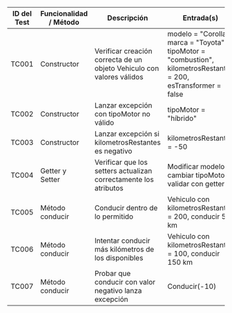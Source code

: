 <table>
    <thead>
    <tr>
        <th>ID del Test</th>
        <th>Funcionalidad / Método</th>
        <th>Descripción</th>
        <th>Entrada(s)</th>
        <th>Resultado Esperado</th>
        <th>Notas/Observaciones</th>
    </tr>
    </thead>
    <tbody>
    <tr>
        <td>TC001</td>
        <td>Constructor</td>
        <td>Verificar creación correcta de un objeto Vehiculo con valores válidos</td>
        <td>modelo = "Corolla", marca = "Toyota", tipoMotor = "combustion", kilometrosRestantes = 200, esTransformer = false</td>
        <td>Objeto creado sin errores; getters retornan los valores esperados</td>
        <td>Validar que esTransformer sea false</td>
    </tr>
    <tr>
        <td>TC002</td>
        <td>Constructor</td>
        <td>Lanzar excepción con tipoMotor no válido</td>
        <td>tipoMotor = "híbrido"</td>
        <td>Se lanza IllegalArgumentException</td>
        <td>-</td>
    </tr>
    <tr>
        <td>TC003</td>
        <td>Constructor</td>
        <td>Lanzar excepción si kilometrosRestantes es negativo</td>
        <td>kilometrosRestantes = -50</td>
        <td>Se lanza IllegalArgumentException</td>
        <td>-</td>
    </tr>
    <tr>
        <td>TC004</td>
        <td>Getter y Setter</td>
        <td>Verificar que los setters actualizan correctamente los atributos</td>
        <td>Modificar modelo o cambiar tipoMotor y validar con getter</td>
        <td>El getter retorna el nuevo valor correctamente</td>
        <td>Probar también con esTransformer</td>
    </tr>
    <tr>
        <td>TC005</td>
        <td>Método conducir</td>
        <td>Conducir dentro de lo permitido</td>
        <td>Vehiculo con kilometrosRestantes = 200, conducir 50 km</td>
        <td>Los kilómetros restantes se actualizan a 150</td>
        <td>Validar que la resta se haga correctamente</td>
    </tr>
    <tr>
        <td>TC006</td>
        <td>Método conducir</td>
        <td>Intentar conducir más kilómetros de los disponibles</td>
        <td>Vehiculo con kilometrosRestantes = 100, conducir 150 km</td>
        <td>Los kilómetros permanecen en 100 y se muestra un mensaje de advertencia</td>
        <td>Definir si se ignora la operación o se lanza excepción</td>
    </tr>
    <tr>
        <td>TC007</td>
        <td>Método conducir</td>
        <td>Probar que conducir con valor negativo lanza excepción</td>
        <td>Conducir(-10)</td>
        <td>Se lanza IllegalArgumentException</td>
        <td>Revisar el mensaje de la excepción</td>
    </tr>
    </tbody>
</table>
